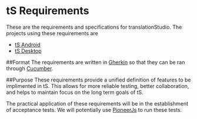 # tS Requirements
These are the requirements and specifications for translationStudio. The projects using these requirements are

* [tS Android](https://github.com/Door43/translationStudio2)
* [tS Desktop](https://github.com/unfoldingWord-dev/ts-desktop)

##Format
The requirements are written in [Gherkin](https://github.com/cucumber/cucumber/wiki/Gherkin) so that they can be ran through [Cucumber](https://cukes.info/).

##Purpose
These requirements provide a unified definition of features to be implimented in tS. This allows for more reliable testing, better collaboration, and helps to maintain focus on the long term goals of tS.

The practical application of these requirements will be in the establishment of acceptance tests. We will potentially use [PioneerJs](http://pioneerjs.com/) to run these tests.